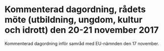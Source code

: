 # Kommenterad dagordning, rådets möte (utbildning, ungdom, kultur och idrott) den 20-21 november 2017

Kommenterad dagordning inför samråd med EU\-nämnden den 17 november.
